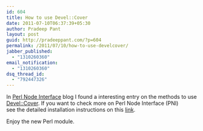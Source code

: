 ```yaml
---
id: 604
title: How to use Devel::Cover
date: 2011-07-10T06:37:39+05:30
author: Pradeep Pant
layout: post
guid: http://pradeeppant.com/?p=604
permalink: /2011/07/10/how-to-use-develcover/
jabber_published:
  - "1310260360"
email_notification:
  - "1310260360"
dsq_thread_id:
  - "792447326"
---
```

In [Perl Node Interface](http://search.cpan.org/~fibo/PNI-0.15/) blog I found a interesting entry on the methods to use [Devel::Cover](http://search.cpan.org/~pjcj/Devel-Cover-0.78/). If you want to check more on Perl Node Interface (PNI) see the detailed installation instructions on this [link](http://perl-node-interface.blogspot.com/p/installation.html).

Enjoy the new Perl module.

&nbsp;